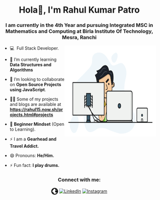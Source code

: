 <h1 align="center"; font-weight=bolder>Hola👋, I'm Rahul Kumar Patro</h1>

<h3 align="center">I am currently in the 4th Year and pursuing Integrated MSC in Mathematics and Computing at Birla Institute Of Technology, Mesra, Ranchi</h3>

 <img align="right" alt="Display Image" src="image.gif" height="300" width="300"/>

 <!-- I am Rahul Kumar Patro, basically into percipient software development. I am a Full-stack Web developer with exceptional leadership and collaboration skills, I have a creative and focused mindset with a strong sense of ownership. I really enjoy solving real-life problem and converting my thoughts and ideas into a working code. I have experience working with a range of different languages and frameworks and I am always looking for opportunities to work on something new. -->

- 💻 &nbsp;Full Stack Developer.

- 🌱 I’m currently learning **Data Structures and Algorithms**

- 👯 I’m looking to collaborate on **Open Source Projects using JavaScript**.   

- 👨‍💻 Some of my projects and blogs are available at **https://rahul15.now.sh/projects.html#projects**

- 🍎  **Beginner Mindset** (Open to Learning).

- ⚡ I am a  **Gearhead and Travel Addict.**

- 😄 Pronouns: **He/Him.**

- ⚡ Fun fact: **I play drums.**

<!-- ### Languages:                                                         

<img align="left" alt="HTML5" width="26px" src="https://raw.githubusercontent.com/github/explore/80688e429a7d4ef2fca1e82350fe8e3517d3494d/topics/html/html.png" />
<img align="left" alt="CSS3" width="26px" src="https://raw.githubusercontent.com/github/explore/80688e429a7d4ef2fca1e82350fe8e3517d3494d/topics/css/css.png"/>
<img align="left" alt="Bootstrap" width="26px" src="https://raw.githubusercontent.com/github/explore/80688e429a7d4ef2fca1e82350fe8e3517d3494d/topics/bootstrap/bootstrap.png"/>
<img align="left" alt="JavaScript" width="26px" src="https://raw.githubusercontent.com/github/explore/80688e429a7d4ef2fca1e82350fe8e3517d3494d/topics/javascript/javascript.png"/>
<img align="left" alt="React" width="26px" src="https://raw.githubusercontent.com/github/explore/80688e429a7d4ef2fca1e82350fe8e3517d3494d/topics/react/react.png"/>
<img align="left" alt="Node.js" width="26px" src="https://raw.githubusercontent.com/github/explore/80688e429a7d4ef2fca1e82350fe8e3517d3494d/topics/nodejs/nodejs.png"/>
<img align="left" alt="tensorflowJS" width="26px" src="https://avatars1.githubusercontent.com/u/5658226?s=200&v=4"/>
<img align="left" alt="c++" width="26px" src="https://raw.githubusercontent.com/github/explore/80688e429a7d4ef2fca1e82350fe8e3517d3494d/topics/python/python.png"/>
<br />
<br />

### Tools:                                                                                                        

<img align="left" alt="Visual Studio Code" width="26px" src="https://raw.githubusercontent.com/github/explore/80688e429a7d4ef2fca1e82350fe8e3517d3494d/topics/visual-studio-code/visual-studio-code.png" />
<img align="left" alt="Chrome dev tools" width="26px" src="https://raw.githubusercontent.com/github/explore/80688e429a7d4ef2fca1e82350fe8e3517d3494d/topics/chrome/chrome.png" />
<img align="left" alt="Atom" width="26px" src="https://raw.githubusercontent.com/github/explore/80688e429a7d4ef2fca1e82350fe8e3517d3494d/topics/atom/atom.png" />
<img align="left" alt="NPM" width="26px" src="https://raw.githubusercontent.com/github/explore/80688e429a7d4ef2fca1e82350fe8e3517d3494d/topics/npm/npm.png" />
<img align="left" alt="Terminal" width="26px" src="https://raw.githubusercontent.com/github/explore/d92924b1d925bb134e308bd29c9de6c302ed3beb/topics/terminal/terminal.png" />
<img align="left" alt="Linux" width="26px" src="https://raw.githubusercontent.com/github/explore/80688e429a7d4ef2fca1e82350fe8e3517d3494d/topics/linux/linux.png"/>
<img align="left" alt="GitHub" width="26px" src="https://raw.githubusercontent.com/github/explore/78df643247d429f6cc873026c0622819ad797942/topics/github/github.png"/>
<br />
<br /> -->

<div align="center">

 ### Connect with me:                                                                                                                   
 
[<img align="center" alt="Website" width="22px" src="https://raw.githubusercontent.com/iconic/open-iconic/master/svg/globe.svg" />](https://rahul15.now.sh/)
[<img align="center" alt="LinkedIn" width="22px" src="https://cdn.jsdelivr.net/npm/simple-icons@v3/icons/linkedin.svg" />](https://www.linkedin.com/in/rahul-kumar-patro-479016184/)
[<img align="center" alt="Instagram" width="22px" src="https://cdn.jsdelivr.net/npm/simple-icons@v3/icons/instagram.svg" />](https://www.instagram.com/r.a.h.u.l15.82)
<br /> 

</div>
        
